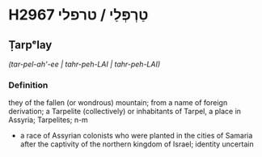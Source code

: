 # H2967 טַרְפְּלַי / טרפלי

## Ṭarpᵉlay

_(tar-pel-ah'-ee | tahr-peh-LAI | tahr-peh-LAI)_

### Definition

they of the fallen (or wondrous) mountain; from a name of foreign derivation; a Tarpelite (collectively) or inhabitants of Tarpel, a place in Assyria; Tarpelites; n-m

- a race of Assyrian colonists who were planted in the cities of Samaria after the captivity of the northern kingdom of Israel; identity uncertain
